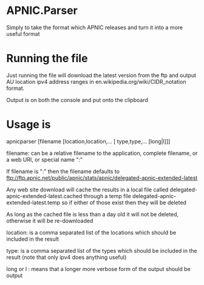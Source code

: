 # APNIC.Parser
Simply to take the format which APNIC releases and turn it into a more useful format

# Running the file
Just running the file will download the latest version from the ftp and output AU location ipv4 address ranges in en.wikipedia.org/wiki/CIDR_notation format.

Output is on both the console and put onto the clipboard

# Usage is
apnicparser [filename [location,location,... [ type,type,... [long|l]]]

filename: can be a relative filename to the application, complete filename, or a web URI, or special name ":"

  If filename is ":" then the filename defaults to ftp://ftp.apnic.net/public/apnic/stats/apnic/delegated-apnic-extended-latest

  Any web site download will cache the results in a local file called delegated-apnic-extended-latest.cached through a temp file delegated-apnic-extended-latest.temp so if either of those exist then they will be deleted

  As long as the cached file is less than a day old it will not be deleted, otherwise it will be re-downloaded

location: is a comma separated list of the locations which should be included in the result

type: is a comma separated list of the types which should be included in the result (note that only ipv4 does anything useful)

long or l : means that a longer more verbose form of the output should be output


